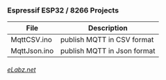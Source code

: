 
### Espressif ESP32 / 8266 Projects

| File | Description |
|---|---|
| MqttCSV.ino | publish MQTT in CSV format |
| MqttJson.ino | publish MQTT in Json format |

###### [eLabz.net](https://elabz.net)
